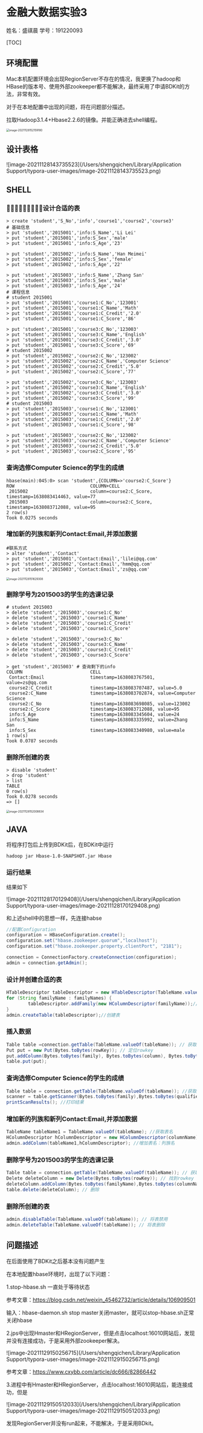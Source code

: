 # 金融大数据实验3

姓名：盛祺晨			学号：191220093

[TOC]

## 环境配置

Mac本机配置环境会出现RegionServer不存在的情况，我更换了hadoop和HBase的版本号、使用外部zookeeper都不能解决，最终采用了申请BDKit的方法，非常有效。

对于在本地配置中出现的问题，将在问题部分描述。

拉取Hadoop3.1.4+Hbase2.2.6的镜像。并能正确进去shell编程。

<img src="/Users/shengqichen/Library/Application Support/typora-user-images/image-20211128152159180.png" alt="image-20211128152159180" style="zoom:50%;" />

## 设计表格

![image-20211128143735523](/Users/shengqichen/Library/Application Support/typora-user-images/image-20211128143735523.png)

## SHELL

### 􏰿􏱀􏰈􏰓􏱁􏰼􏰻􏰐􏰌设计合适的表

```shell
> create 'student','S_No','info','course1','course2','course3'
# 基础信息
> put 'student','2015001','info:S_Name','Li Lei'
> put 'student','2015001','info:S_Sex','male'
> put 'student','2015001','info:S_Age','23'

> put 'student','2015002','info:S_Name','Han Meimei'
> put 'student','2015002','info:S_Sex','female'
> put 'student','2015002','info:S_Age','22'

> put 'student','2015003','info:S_Name','Zhang San'
> put 'student','2015003','info:S_Sex','male'
> put 'student','2015003','info:S_Age','24'
# 课程信息
# student 2015001
> put 'student','2015001','course1:C_No','123001'
> put 'student','2015001','course1:C_Name','Math'
> put 'student','2015001','course1:C_Credit','2.0'
> put 'student','2015001','course1:C_Score','86'

> put 'student','2015001','course3:C_No','123003'
> put 'student','2015001','course3:C_Name','English'
> put 'student','2015001','course3:C_Credit','3.0'
> put 'student','2015001','course3:C_Score','69'
# student 2015002
> put 'student','2015002','course2:C_No','123002'
> put 'student','2015002','course2:C_Name','Computer Science'
> put 'student','2015002','course2:C_Credit','5.0'
> put 'student','2015002','course2:C_Score','77'

> put 'student','2015002','course3:C_No','123003'
> put 'student','2015002','course3:C_Name','English'
> put 'student','2015002','course3:C_Credit','3.0'
> put 'student','2015002','course3:C_Score','99'
# student 2015003
> put 'student','2015003','course1:C_No','123001'
> put 'student','2015003','course1:C_Name','Math'
> put 'student','2015003','course1:C_Credit','2.0'
> put 'student','2015003','course1:C_Score','98'

> put 'student','2015003','course2:C_No','123002'
> put 'student','2015003','course2:C_Name','Computer Science'
> put 'student','2015003','course2:C_Credit','5.0'
> put 'student','2015003','course2:C_Score','95'

```

### 查询选修Computer Science的学生的成绩

```shell
hbase(main):045:0> scan 'student',{COLUMN=>'course2:C_Score'}
ROW                            COLUMN+CELL                                                                          
 2015002                       column=course2:C_Score, timestamp=1638083414463, value=77                            
 2015003                       column=course2:C_Score, timestamp=1638083712088, value=95                            
2 row(s)
Took 0.0275 seconds  
```

### 增加新的列族和新列Contact:Email,并添加数据

```shell
#联系方式
> alter 'student','Contact'
> put 'student','2015001','Contact:Email','lilei@qq.com'
> put 'student','2015002','Contact:Email','hmm@qq.com'
> put 'student','2015003','Contact:Email','zs@qq.com'
```

<img src="/Users/shengqichen/Library/Application Support/typora-user-images/image-20211128151629308.png" alt="image-20211128151629308" style="zoom:50%;" />

### 删除学号为2015003的学生的选课记录

```shell
# student 2015003
> delete 'student','2015003','course1:C_No'
> delete 'student','2015003','course1:C_Name'
> delete 'student','2015003','course1:C_Credit'
> delete 'student','2015003','course1:C_Score'

> delete 'student','2015003','course3:C_No'
> delete 'student','2015003','course3:C_Name'
> delete 'student','2015003','course3:C_Credit'
> delete 'student','2015003','course3:C_Score'

> get 'student','2015003' # 查询剩下的info
COLUMN                         CELL                                                                                 
 Contact:Email                 timestamp=1638083767501, value=zs@qq.com                                             
 course2:C_Credit              timestamp=1638083707487, value=5.0                                                   
 course2:C_Name                timestamp=1638083702874, value=Computer Science                                      
 course2:C_No                  timestamp=1638083698085, value=123002                                                
 course2:C_Score               timestamp=1638083712088, value=95                                                    
 info:S_Age                    timestamp=1638083345604, value=24                                                    
 info:S_Name                   timestamp=1638083335992, value=Zhang San                                             
 info:S_Sex                    timestamp=1638083340980, value=male                                                  
1 row(s)
Took 0.0787 seconds             
```

###  删除所创建的表

```shell
> disable 'student'
> drop 'student'
> list
TABLE                                                                                                               
0 row(s)
Took 0.0278 seconds                                                                                                 
=> []
```

<img src="/Users/shengqichen/Library/Application Support/typora-user-images/image-20211128152008834.png" alt="image-20211128152008834" style="zoom:50%;" />

## JAVA

将程序打包后上传到BDKit后，在BDKit中运行

```shell
hadoop jar Hbase-1.0-SNAPSHOT.jar Hbase
```

### 运行结果

结果如下

![image-20211128170129408](/Users/shengqichen/Library/Application Support/typora-user-images/image-20211128170129408.png)

和上述shell中的思想一样，先连接habse

```java
//配置Configuration
configuration = HBaseConfiguration.create();
configuration.set("hbase.zookeeper.quorum","localhost");
configuration.set("hbase.zookeeper.property.clientPort", "2181");

connection = ConnectionFactory.createConnection(configuration);
admin = connection.getAdmin();
```

### 设计并创建合适的表

```java
HTableDescriptor tableDescriptor = new HTableDescriptor(TableName.valueOf(tableName));
for (String familyName : familyNames) {
		tableDescriptor.addFamily(new HColumnDescriptor(familyName));// 增加列族
}
admin.createTable(tableDescriptor);//创建表
```

### 插入数据

```java
Table table =connection.getTable(TableName.valueOf(tableName)); // 获取table
Put put = new Put(Bytes.toBytes(rowKey)); // 定位rowkey
put.addColumn(Bytes.toBytes(family), Bytes.toBytes(column), Bytes.toBytes(value)); // 增加列族，列，值
table.put(put);
```

### 查询选修Computer Science的学生的成绩

```java
Table table = connection.getTable(TableName.valueOf(tableName)); //获取表的名字
scanner = table.getScanner(Bytes.toBytes(family),Bytes.toBytes(qualifier));//根据列族：列名来定位
printScanResults(); //打印结果
```

### 增加新的列族和新列Contact:Email,并添加数据

```java
TableName tableName1 = TableName.valueOf(tableName); //获取表名
HColumnDescriptor hColumnDescriptor = new HColumnDescriptor(columnName); 
admin.addColumn(tableName1,hColumnDescriptor); //增加表名：列族名
```

### 删除学号为2015003的学生的选课记录

```java
Table table = connection.getTable(TableName.valueOf(tableName)); // 获取表名
Delete deleteColumn = new Delete(Bytes.toBytes(rowKey)); // 找到rowkey
deleteColumn.addColumn(Bytes.toBytes(familyName),Bytes.toBytes(columnName)); // 要删除的column增加列族名：列名
table.delete(deleteColumn); // 删除
```

### 删除所创建的表

```java
admin.disableTable(TableName.valueOf(tableName)); // 将表禁用
admin.deleteTable(TableName.valueOf(tableName)); // 将表删除
```

## 问题描述

在后面使用了BDKit之后基本没有问题产生

在本地配置hbase环境时，出现了以下问题：

1.stop-hbase.sh 一直处于等待状态

参考文章：https://blog.csdn.net/weixin_45462732/article/details/106909501

输入：hbase-daemon.sh stop master关闭master，就可以stop-hbase.sh正常关闭hbase

2.jps中出现Hmaster和HRegionServer，但是点击localhost:16010网站后，发现并没有连接成功，于是采用外部zookeeper解决。

![image-20211129150256715](/Users/shengqichen/Library/Application Support/typora-user-images/image-20211129150256715.png)

参考文章：https://www.cxybb.com/article/dc666/82866442

3.进程中有Hmaster和HRegionServer，点击localhost:16010网站后，能连接成功，但是

![image-20211129150512033](/Users/shengqichen/Library/Application Support/typora-user-images/image-20211129150512033.png)

发现RegionServer并没有run起来，不能解决，于是采用BDkit。

